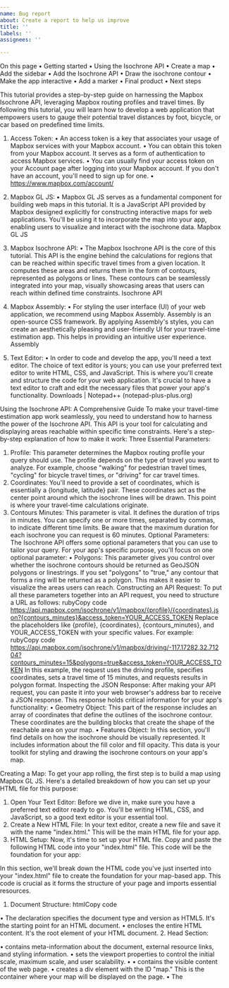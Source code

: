 ```yaml
---
name: Bug report
about: Create a report to help us improve
title: ''
labels: ''
assignees: ''

---
```


On this page
•	Getting started
•	Using the Isochrone API
•	Create a map
•	Add the sidebar
•	Add the Isochrone API
•	Draw the isochrone contour
•	Make the app interactive
•	Add a marker
•	Final product
•	Next steps

This tutorial provides a step-by-step guide on harnessing the Mapbox Isochrone API, leveraging Mapbox routing profiles and travel times. By following this tutorial, you will learn how to develop a web application that empowers users to gauge their potential travel distances by foot, bicycle, or car based on predefined time limits.

1.	Access Token:
•	An access token is a key that associates your usage of Mapbox services with your Mapbox account.
•	You can obtain this token from your Mapbox account. It serves as a form of authentication to access Mapbox services.
•	You can usually find your access token on your Account page after logging into your Mapbox account. If you don't have an account, you'll need to sign up for one.
•	https://www.mapbox.com/account/

2. Mapbox GL JS:
•	Mapbox GL JS serves as a fundamental component for building web maps in this tutorial. It is a JavaScript API provided by Mapbox designed explicitly for constructing interactive maps for web applications. You'll be using it to incorporate the map into your app, enabling users to visualize and interact with the isochrone data. Mapbox GL JS
3. Mapbox Isochrone API:
•	The Mapbox Isochrone API is the core of this tutorial. This API is the engine behind the calculations for regions that can be reached within specific travel times from a given location. It computes these areas and returns them in the form of contours, represented as polygons or lines. These contours can be seamlessly integrated into your map, visually showcasing areas that users can reach within defined time constraints. Isochrone API
4. Mapbox Assembly:
•	For styling the user interface (UI) of your web application, we recommend using Mapbox Assembly. Assembly is an open-source CSS framework. By applying Assembly's styles, you can create an aesthetically pleasing and user-friendly UI for your travel-time estimation app. This helps in providing an intuitive user experience. Assembly 
5. Text Editor:
•	In order to code and develop the app, you'll need a text editor. The choice of text editor is yours; you can use your preferred text editor to write HTML, CSS, and JavaScript. This is where you'll create and structure the code for your web application. It's crucial to have a text editor to craft and edit the necessary files that power your app's functionality. Downloads | Notepad++ (notepad-plus-plus.org)

Using the Isochrone API: A Comprehensive Guide
To make your travel-time estimation app work seamlessly, you need to understand how to harness the power of the Isochrone API. This API is your tool for calculating and displaying areas reachable within specific time constraints. Here's a step-by-step explanation of how to make it work:
Three Essential Parameters:
1.	Profile: This parameter determines the Mapbox routing profile your query should use. The profile depends on the type of travel you want to analyze. For example, choose "walking" for pedestrian travel times, "cycling" for bicycle travel times, or "driving" for car travel times.
2.	Coordinates: You'll need to provide a set of coordinates, which is essentially a {longitude, latitude} pair. These coordinates act as the center point around which the isochrone lines will be drawn. This point is where your travel-time calculations originate.
3.	Contours Minutes: This parameter is vital. It defines the duration of trips in minutes. You can specify one or more times, separated by commas, to indicate different time limits. Be aware that the maximum duration for each isochrone you can request is 60 minutes.
Optional Parameters:
The Isochrone API offers some optional parameters that you can use to tailor your query. For your app's specific purpose, you'll focus on one optional parameter:
•	Polygons: This parameter gives you control over whether the isochrone contours should be returned as GeoJSON polygons or linestrings. If you set "polygons" to "true," any contour that forms a ring will be returned as a polygon. This makes it easier to visualize the areas users can reach.
Constructing an API Request:
To put all these parameters together into an API request, you need to structure a URL as follows:
rubyCopy code
https://api.mapbox.com/isochrone/v1/mapbox/{profile}/{coordinates}.json?{contours_minutes}&access_token=YOUR_ACCESS_TOKEN 
Replace the placeholders like {profile}, {coordinates}, {contours_minutes}, and YOUR_ACCESS_TOKEN with your specific values. For example:
rubyCopy code
https://api.mapbox.com/isochrone/v1/mapbox/driving/-117.17282,32.71204?contours_minutes=15&polygons=true&access_token=YOUR_ACCESS_TOKEN 
In this example, the request uses the driving profile, specifies coordinates, sets a travel time of 15 minutes, and requests results in polygon format.
Inspecting the JSON Response:
After making your API request, you can paste it into your web browser's address bar to receive a JSON response. This response holds critical information for your app's functionality:
•	Geometry Object: This part of the response includes an array of coordinates that define the outlines of the isochrone contour. These coordinates are the building blocks that create the shape of the reachable area on your map.
•	Features Object: In this section, you'll find details on how the isochrone should be visually represented. It includes information about the fill color and fill opacity. This data is your toolkit for styling and drawing the isochrone contours on your app's map.


	
Creating a Map:
To get your app rolling, the first step is to build a map using Mapbox GL JS. Here's a detailed breakdown of how you can set up your HTML file for this purpose:
1. Open Your Text Editor:
Before we dive in, make sure you have a preferred text editor ready to go. You'll be writing HTML, CSS, and JavaScript, so a good text editor is your essential tool.
2. Create a New HTML File:
In your text editor, create a new file and save it with the name "index.html." This will be the main HTML file for your app.
3. HTML Setup:
Now, it's time to set up your HTML file. Copy and paste the following HTML code into your "index.html" file. This code will be the foundation for your app:



In this section, we'll break down the HTML code you've just inserted into your "index.html" file to create the foundation for your map-based app. This code is crucial as it forms the structure of your page and imports essential resources.
1. Document Structure:
htmlCopy code
<!DOCTYPE html> <html> 
•	The <!DOCTYPE html> declaration specifies the document type and version as HTML5. It's the starting point for an HTML document.
•	<html> encloses the entire HTML content. It's the root element of your HTML document.
2. Head Section:
<head> <meta name='viewport' content='initial-scale=1,maximum-scale=1,user-scalable=no' /> <script src='https://api.tiles.mapbox.com/mapbox-gl-js/v2.6.1/mapbox-gl.js'></script> <link href='https://api.tiles.mapbox.com/mapbox-gl-js/v2.6.1/mapbox-gl.css' rel='stylesheet' /> <style> body { margin: 0; padding: 0; } #map { position: absolute; top: 0; bottom: 0; width: 100%; } </style> </head> 
•	<head> contains meta-information about the document, external resource links, and styling information.
•	<meta name='viewport' content='initial-scale=1,maximum-scale=1,user-scalable=no' /> sets the viewport properties to control the initial scale, maximum scale, and user scalability.
•	<script> and <link> tags import the Mapbox GL JS resources. The JavaScript file (mapbox-gl.js) and CSS file (mapbox-gl.css) are essential for Mapbox functionality and map style.
•	The <style> section includes CSS rules that style the webpage. In this case, it sets the body's margin and padding to zero, ensuring the map spans the entire screen. The #map selector defines the styling for the map container, making it absolute-positioned, covering the full vertical height, and having 100% width.
3. Body Section:
html
<body> <div id='map'></div> <script> mapboxgl.accessToken = 'YOUR_ACCESS_TOKEN'; var map = new mapboxgl.Map({ container: 'map', style: 'mapbox://styles/mapbox/streets-v11', center: [-74.50, 40], zoom: 9 }); </script> </body> 
•	<body> contains the visible content of the web page.
•	<div id='map'></div> creates a div element with the ID "map." This is the container where your map will be displayed on the page.
•	The <script> tag includes JavaScript code. First, it sets your Mapbox access token by assigning it to mapboxgl.accessToken. Replace 'YOUR_ACCESS_TOKEN' with your actual access token.
•	Inside the JavaScript code block, mapboxgl.Map creates your map. It specifies that the map should be displayed in the 'map' container, uses the 'mapbox://styles/mapbox/streets-v11' style, centers the map at coordinates [-74.50, 40], and sets an initial zoom level of 9.
4. Viewing the Rendered Map: Save your changes in the text editor, and then open the HTML file in your web browser. You will see a rendered map, centered on the Mapbox headquarters in Washington D.C.
This HTML structure and setup are the foundation for building your map-based web app using Mapbox GL JS. It's the starting point for adding more functionality and customizing your map to suit your needs.

 

This Code Creates an Interactive Sidebar - Detailed Explanation
The code provided creates an interactive sidebar that allows users to select their preferred mode of transportation (walking, cycling, or driving) and the amount of time they want to spend (10, 20, or 30 minutes). Here's a breakdown of the steps:
1. HTML Structure: Inside your HTML file, a <div> element is used to create a sidebar with toggle buttons.
htmlCopy code
<div class="absolute fl my24 mx24 py24 px24 bg-gray-faint round"> <h2>Select Your Options</h2> <form> <!-- Options for selecting transportation profile --> <label for="transportation">Select Transportation:</label> <select id="transportation" name="transportation"> <option value="driving">Driving</option> <option value="cycling">Cycling</option> <option value="walking">Walking</option> </select> <!-- Options for selecting the duration (in minutes) --> <label for="duration">Select Duration (minutes):</label> <input type="number" id="duration" name="duration" min="1" max="60"> <!-- Button to trigger isochrone calculation --> <button type="button" id="calculate">Calculate Isochrone</button> </form> </div> 
2. Assembly CSS Classes: The Assembly CSS framework is used to style the sidebar and its elements. Here's how the applied classes affect the sidebar's appearance:
•	absolute: Positions the sidebar absolutely within its parent container.
•	fl: Floats the sidebar to the left within the parent container.
•	my24: Adds a margin of 24 pixels on the vertical axis (top and bottom).
•	mx24: Adds a margin of 24 pixels on the horizontal axis (left and right).
•	py24: Adds padding of 24 pixels on the vertical axis (top and bottom).
•	px24: Adds padding of 24 pixels on the horizontal axis (left and right).
•	bg-gray-faint: Sets the background color of the sidebar to a light gray shade.
•	round: Adds a border radius to round the corners of the sidebar.
3. Sidebar Content: Within the sidebar, the following elements are included:
•	<h2>Select Your Options</h2>: A heading that provides context for the user.
•	A <form> element containing the following interactive components:
•	A dropdown menu (<select>) for selecting the desired mode of transportation (walking, cycling, or driving).
•	An input field (<input>) for entering the duration (in minutes) that the user wants to spend. The min and max attributes ensure the input is limited to values between 1 and 60.
•	A button (<button>) with the text "Calculate Isochrone" that users will click to initiate the isochrone calculation.
4. Styling Considerations: The use of Assembly classes streamlines the styling process. However, if you prefer, you can apply custom CSS or use an alternative CSS framework to achieve the desired visual appearance.
5. Interactive Functionality: Although the sidebar looks good, at this point, clicking the buttons does not trigger any actions. In the next step, you will add a call to the Isochrone API, allowing you to connect the user interface to create an interactive app. This means that when users make selections in the sidebar, the app will respond by calculating and displaying isochrone maps based on their choices.
6. Save and Preview: Be sure to save your work, and when you refresh the web page, the sidebar will display on the left side. Users will be able to interact with the sidebar to customize their isochrone queries.
You are now prepared to make your web app interactive by linking these UI elements to the Isochrone API.
 




Integrating the Isochrone API - Step by Step Explanation
To integrate the Isochrone API into your web app and enable it to calculate isochrone maps based on user selections, you'll create a JavaScript function named getIso. This function will construct the API request URL and use the fetch method to make a call to the Isochrone API. Here's a detailed breakdown of this process:
1. Create the getIso Function:
javascriptCopy code
// Define the getIso function function getIso() { // Construct the Isochrone API URL const profile = document.getElementById("transportation").value; // Get the selected transportation profile (driving, cycling, walking). const duration = document.getElementById("duration").value; // Get the selected duration (in minutes). const coordinates = map.getCenter().wrap(); // Get the map's current center coordinates. // Build the Isochrone API request URL const apiUrl = `https://api.mapbox.com/isochrone/v1/mapbox/${profile}/${coordinates.lng},${coordinates.lat}?contours_minutes=${duration}&polygons=true&access_token=${mapboxgl.accessToken}`; // Make the API request using the fetch method fetch(apiUrl) .then((response) => response.json()) // Convert the response to JSON format .then((data) => { // Process the JSON response data (You will add code here to handle the response) }) .catch((error) => { // Handle any errors that occur during the fetch console.error('Error:', error); }); } 
2. Function Explanation:
•	getIso Function: This function is defined to handle the Isochrone API request. It extracts user selections (transportation profile and duration) and the map's current center coordinates.
•	Request Parameters:
•	profile: It retrieves the selected transportation profile (driving, cycling, walking) from the HTML dropdown menu.
•	duration: It gets the selected duration (in minutes) entered by the user.
•	coordinates: It fetches the map's current center coordinates (longitude and latitude).
•	API Request URL: The apiUrl variable is constructed by combining these parameters into a valid Isochrone API request URL. It includes:
•	The selected transportation profile (profile)
•	The map's center coordinates (coordinates)
•	The selected duration (duration)
•	The polygons=true parameter to specify the response format as GeoJSON polygons
•	Your Mapbox access token for authentication
•	Making the API Request: The fetch method is used to send a GET request to the constructed API URL.
•	Handling the Response: You will add code within the .then() block to process the JSON response data from the Isochrone API. This code will include actions to draw and style the isochrone contours on the map based on the response.
•	Error Handling: The .catch() block is included to handle and log any errors that may occur during the fetch operation.
3. Connecting UI to the getIso Function: To make this function execute when users click the "Calculate Isochrone" button, you will link this function to the button click event. This will be demonstrated in the following steps of your tutorial.


ackground:
In the previous step, you successfully sent a request to the Isochrone API and printed the response to the console. Now, you're moving on to the crucial task of displaying this isochrone contour on the map. To do this, you will set up a source and a layer in Mapbox GL JS, which is a common approach to add custom data to a Mapbox map.
Step-by-Step Explanation:
1.	Removing getIso(); Call: First, you remove the getIso(); call from the bottom of your JavaScript. This is the previous function responsible for fetching the isochrone data from the API and logging it to the console. Since you're replacing this step with code to display the contour on the map, this call is no longer needed.
2.	Set Up a New Source: You need to define a source that will provide the isochrone data to Mapbox GL JS. The source acts as a data feed for the map. Here's the code to set up a new source:
javascriptCopy code
map.addSource('isochrone', { type: 'geojson', data: { type: 'Feature', properties: {}, geometry: { type: 'Polygon', coordinates: [/* Add your coordinates here */] } } }); 
•	In the code, map.addSource('isochrone', ...) creates a new source named 'isochrone' in your map.
•	The type: 'geojson' specifies that the source will provide GeoJSON data, which is a common format for geographic data.
•	The data property defines the actual data to be displayed on the map. It specifies the type, properties, and geometry of the GeoJSON feature.
3.	Set Up a New Layer: Next, you'll create a layer that defines how the isochrone data should be visually represented on the map. Here's the code:
javascriptCopy code
map.addLayer({ id: 'isochrone-layer', type: 'fill', source: 'isochrone', layout: {}, paint: { 'fill-color': '#007cbf', 'fill-opacity': 0.5 } }); 
•	In this code, map.addLayer(...) is used to create a new layer named 'isochrone-layer' that is linked to the 'isochrone' source.
•	The type: 'fill' specifies that this layer should be a filled polygon.
•	The paint property sets the visual appearance of the isochrone contour. It defines the fill color ('fill-color') and opacity ('fill-opacity') of the polygon.
Finishing Up:
Once you've replaced the getIso(); call with these new source and layer definitions, your map will be ready to display the isochrone contour based on the provided data. This contour will be styled with the specified fill color and opacity, making it visible and interactive for users.
Background:
In the previous steps, you set up a source and a layer for displaying the isochrone contour on the map. Now, you're connecting the data fetched from the Isochrone API to the map source. This means that the isochrone contour will be drawn on the map based on the data you receive from the API.
Step-by-Step Explanation:
1.	Replace console.log(data): In your getIso function, you have a console.log(data) statement. This statement was previously used to view the API response data in the browser's console. Since you've successfully fetched the isochrone data, you're now going to use this data to draw the contour on the map.
2.	Set the 'iso' Source's Data: The code map.getSource('iso').setData(data); is used to set the data for the source named 'iso.' This source is the one you created in a previous step to provide the isochrone data to the map.
•	map.getSource('iso') refers to the source you've defined for the isochrone data.
•	.setData(data) is a method to update the data for this source. In this case, you're setting it to the data returned by the API query.
What This Code Does:
By replacing the console.log(data) statement with this code, you're instructing Mapbox GL JS to update the 'iso' source with the isochrone data you receive from the API. As a result, the isochrone contour will be drawn on the map according to the specified parameters, such as the cycling routing profile and a trip duration of 10 minutes.
Testing:
After saving your changes and refreshing the page in your browser, you should see the isochrone contour displayed on the map. The contour will represent the area that can be reached within 10 minutes by cycling based on your hardcoded parameters.
 
Background:
In the earlier steps, you set up the map, created a sidebar with buttons for users to select transportation profiles and time durations, integrated the Isochrone API to fetch data for isochrone contours, and added code to draw the initial contours on the map. Now, you're adding further functionality to allow dynamic changes based on user interactions.
Step-by-Step Explanation:
1.	Selecting HTML Element:
javascriptCopy code
const params = document.getElementById('params'); 
•	This line selects the HTML form element with the ID "params." The form contains the buttons that users click to change the routing profile or trip duration.
2.	Event Listener:
javascriptCopy code
params.addEventListener('change', (event) => { ... }); 
•	An event listener is added to the "params" form. The event to listen for is the "change" event, which occurs when a user interacts with the form's input elements (buttons).
3.	Event Handling Function:
•	Inside the event listener function, there's logic to respond when a user changes either the profile (e.g., walking, cycling, driving) or the duration (e.g., 10 minutes, 20 minutes, 30 minutes). The function is triggered when the user interacts with the buttons.
•	if (event.target.name === 'profile') { ... }: This checks if the user changed the profile (transportation mode) by clicking one of the buttons. If so, it updates the profile variable with the selected profile value.
•	else if (event.target.name === 'duration') { ... }: This checks if the user changed the trip duration by clicking one of the buttons. If so, it updates the minutes variable with the selected duration value.
4.	Fetching Updated Data:
•	After updating the profile or minutes variable, the getIso() function is called. This function sends a new fetch request to the Isochrone API with the updated parameters.
5.	Result of Interaction:
•	When a user clicks on different combinations of routing profiles and trip durations, the event listener reacts by updating the profile and minutes variables. Then, it makes a new API query using the updated values. The API response is used to redraw the isochrone contours on the map.
What This Code Does:
This code enables your web app to respond to user interactions. When a user clicks on a button to change the routing profile or trip duration, the event listener updates the relevant variable and triggers a new API query to fetch updated isochrone data. As a result, the map displays isochrone contours based on the user's selections.
Testing:
After adding this code and saving your changes, you should be able to interact with the buttons on the sidebar. Click on different combinations of routing profiles and trip durations, and observe how the isochrone contours change on the map in real-time. This step enhances the interactivity of your web app.
 
Step-by-Step Explanation:
1.	Creating a Marker:
javascriptCopy code
const marker = new mapboxgl.Marker({ color: '#314ccd' }); 
•	This code initializes a new Mapbox GL JS marker. The color property sets the color of the marker. In this case, it's set to a shade of blue (#314ccd).
2.	Defining Coordinate Object:
javascriptCopy code
const lngLat = { lon: lon, lat: lat }; 
•	Here, you create a JavaScript object called lngLat to store the coordinates (longitude and latitude) where you want to place the marker. These coordinates should match the location around which you generated the isochrone.
3.	Adding Marker to Map:
•	To add the marker to the map, you need to place it on the map when it loads. This is done within the map.on('load') function.
javascriptCopy code
// Initialize the marker at the query coordinates marker.setLngLat(lngLat).addTo(map); 
•	The setLngLat() method is used to specify the coordinates where you want the marker to appear. In this case, you use the lngLat object created earlier. The addTo(map) method attaches the marker to the map, making it visible.
What This Code Does:
This code adds a marker to the map at the specified coordinates. The marker is a blue dot that stands out against the map background. By placing the marker at the query coordinates, you provide a clear reference point, allowing users to identify the central location of the isochrone contour.
Testing:
After adding this code, save your changes and refresh the page. When you reload the web app, you will see a blue marker on the map at the specified coordinates (in this case, the Mapbox office in Washington D.C.). The marker makes the center of the isochrone contour more distinct and visually enhances your web app.
